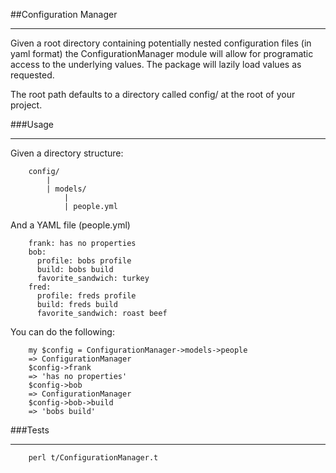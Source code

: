 ##Configuration Manager

---


Given a root directory containing potentially nested configuration files (in yaml format) the ConfigurationManager module will allow for programatic access to the underlying values.
The package will lazily load values as requested.

The root path defaults to a directory called config/ at the root of your project.

###Usage

---
Given a directory structure:

        config/
            |
            | models/
                |
                | people.yml


And a YAML file (people.yml)

        frank: has no properties
        bob:
          profile: bobs profile
          build: bobs build
          favorite_sandwich: turkey
        fred:
          profile: freds profile
          build: freds build
          favorite_sandwich: roast beef


You can do the following:

        my $config = ConfigurationManager->models->people
        => ConfigurationManager
        $config->frank
        => 'has no properties'
        $config->bob
        => ConfigurationManager
        $config->bob->build
        => 'bobs build'

###Tests

---
        perl t/ConfigurationManager.t
